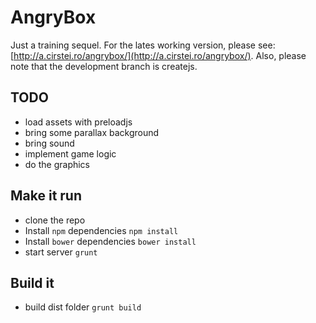 AngryBox
========

Just a training sequel. For the lates working version, please see: [http://a.cirstei.ro/angrybox/](http://a.cirstei.ro/angrybox/). Also, please note that the development branch is createjs.

TODO
----

* load assets with preloadjs
* bring some parallax background
* bring sound
* implement game logic
* do the graphics

Make it run
-----------
* clone the repo
* Install `npm` dependencies `npm install`
* Install `bower` dependencies `bower install`
* start server `grunt`

Build it
--------
* build dist folder `grunt build`